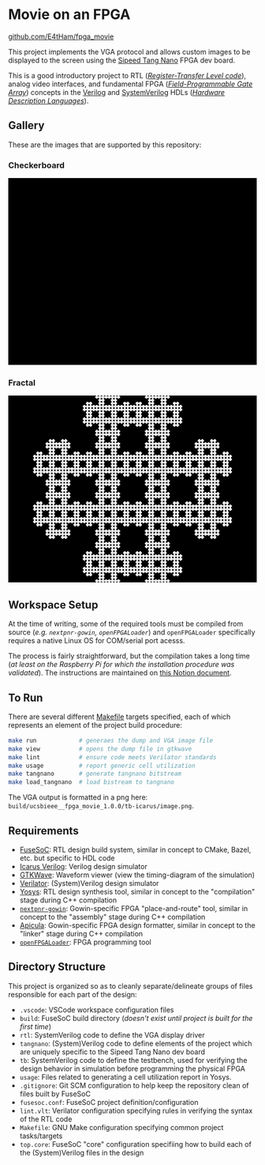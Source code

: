 
# Movie on an FPGA

[github.com/E4tHam/fpga_movie](https://github.com/E4tHam/fpga_movie)

This project implements the VGA protocol and allows custom images to be displayed to the screen using the [Sipeed Tang Nano](https://tangnano.sipeed.com/en) FPGA dev board.

This is a good introductory project to RTL (*[Register-Transfer Level code](https://vhdlwhiz.com/terminology/register-transfer-level)*), analog video interfaces, and fundamental FPGA (*[Field-Programmable Gate Array](https://www.digikey.com/en/blog/fpgas-101-a-beginners-guide)*) concepts in the [Verilog](http://en.wikipedia.org/wiki/Verilog) and [SystemVerilog](http://en.wikipedia.org/wiki/SystemVerilog) HDLs (*[Hardware Description Languages](http://en.wikipedia.org/wiki/Hardware_description_language)*).

## Gallery

These are the images that are supported by this repository:

### Checkerboard

![Checkerboard](gallery/checkerboard.gif)

### Fractal

![Fractal](gallery/fractal.png)

## Workspace Setup

At the time of writing, some of the required tools must be compiled from source (*e.g. `nextpnr-gowin`, `openFPGALoader`*) and `openFPGALoader` specifically requires a native Linux OS for COM/serial port acesss.

The process is fairly straightforward, but the compilation takes a long time (*at least on the Raspberry Pi for which the installation procedure was validated*). The instructions are maintained on [this Notion document](https://gamy-hamburger-7fe.notion.site/FuseSoC-Gowin-Toolchain-Installation-30af2f32f31745eeb0b53ba20aac22d2).

## To Run

There are several different [Makefile](https://www.gnu.org/software/make) targets specified, each of which represents an element of the project build procedure:

```bash
make run            # generaes the dump and VGA image file
make view           # opens the dump file in gtkwave
make lint           # ensure code meets Verilator standards
make usage          # report generic cell utilization
make tangnano       # generate tangnano bitstream
make load_tangnano  # load bistream to tangnano
```

The VGA output is formatted in a png here: `build/ucsbieee__fpga_movie_1.0.0/tb-icarus/image.png`.

## Requirements

* [FuseSoC](https://fusesoc.readthedocs.io): RTL design build system, similar in concept to CMake, Bazel, etc. but specific to HDL code
* [Icarus Verilog](http://iverilog.icarus.com): Verilog design simulator
* [GTKWave](http://gtkwave.sourceforge.net): Waveform viewer (view the timing-diagram of the simulation)
* [Verilator](https://www.veripool.org/verilator): (System)Verilog design simulator
* [Yosys](https://yosyshq.net/yosys): RTL design synthesis tool, similar in concept to the "compilation" stage during C++ compilation
* [`nextpnr-gowin`](https://github.com/YosysHQ/nextpnr#nextpnr-gowin): Gowin-specific FPGA "place-and-route" tool, similar in concept to the "assembly" stage during C++ compilation
* [Apicula](https://github.com/YosysHQ/apicula): Gowin-specific FPGA design formatter, similar in concept to the "linker" stage during C++ compilation
* [`openFPGALoader`](https://github.com/trabucayre/openFPGALoader): FPGA programming tool

## Directory Structure

This project is organized so as to cleanly separate/delineate groups of files responsible for each part of the design:

* `.vscode`: VSCode workspace configuration files
* `build`: FuseSoC build directory (*doesn't exist until project is built for the first time*)
* `rtl`: SystemVerilog code to define the VGA display driver
* `tangnano`: (System)Verilog code to define elements of the project which are uniquely specific to the Sipeed Tang Nano dev board
* `tb`: SystemVerilog code to define the testbench, used for verifying the design behavior in simulation before programming the physical FPGA
* `usage`: Files related to generating a cell utilization report in Yosys.
* `.gitignore`: Git SCM configuration to help keep the repository clean of files built by FuseSoC
* `fusesoc.conf`: FuseSoC project definition/configuration
* `lint.vlt`: Verilator configuration specifying rules in verifying the syntax of the RTL code
* `Makefile`: GNU Make configuration specifying common project tasks/targets
* `top.core`: FuseSoC "core" configuration specifiing how to build each of the (System)Verilog files in the design
